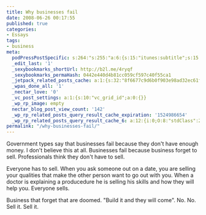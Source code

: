 ```yaml
---
title: Why businesses fail
date: 2008-06-26 00:17:55
published: true
categories:
- Essays
tags:
- business
meta:
  podPressPostSpecific: s:264:"s:255:"a:6:{s:15:"itunes:subtitle";s:15:"##PostExcerpt##";s:14:"itunes:summary";s:15:"##PostExcerpt##";s:15:"itunes:keywords";s:17:"##WordPressCats##";s:13:"itunes:author";s:10:"##Global##";s:15:"itunes:explicit";s:7:"Default";s:12:"itunes:block";s:7:"Default";}";";
  _edit_last: '1'
  _sexybookmarks_shortUrl: http://b2l.me/4ryqf
  _sexybookmarks_permaHash: 0442e440d4b81cc059cf597c40f55ca1
  _jetpack_related_posts_cache: a:1:{s:32:"8f6677c9d6b0f903e98ad32ec61f8deb";a:2:{s:7:"expires";i:1486574544;s:7:"payload";a:3:{i:0;a:1:{s:2:"id";i:2116;}i:1;a:1:{s:2:"id";i:1513;}i:2;a:1:{s:2:"id";i:4783;}}}}
  _wpas_done_all: '1'
  _nectar_love: '0'
  _vc_post_settings: a:1:{s:10:"vc_grid_id";a:0:{}}
  _wp_rp_image: empty
  nectar_blog_post_view_count: '142'
  _wp_rp_related_posts_query_result_cache_expiration: '1524986654'
  _wp_rp_related_posts_query_result_cache_6: a:12:{i:0;O:8:"stdClass":2:{s:7:"post_id";s:4:"2116";s:5:"score";s:17:"87.56199386076506";}i:1;O:8:"stdClass":2:{s:7:"post_id";s:4:"1265";s:5:"score";s:18:"27.241292593368595";}i:2;O:8:"stdClass":2:{s:7:"post_id";s:4:"3254";s:5:"score";s:18:"17.583316176176268";}i:3;O:8:"stdClass":2:{s:7:"post_id";s:3:"404";s:5:"score";s:17:"16.79184407092601";}i:4;O:8:"stdClass":2:{s:7:"post_id";s:3:"134";s:5:"score";s:17:"16.79184407092601";}i:5;O:8:"stdClass":2:{s:7:"post_id";s:3:"338";s:5:"score";s:17:"16.78907590420698";}i:6;O:8:"stdClass":2:{s:7:"post_id";s:3:"105";s:5:"score";s:18:"15.405549709806118";}i:7;O:8:"stdClass":2:{s:7:"post_id";s:4:"1192";s:5:"score";s:18:"15.329430585621116";}i:8;O:8:"stdClass":2:{s:7:"post_id";s:4:"3535";s:5:"score";s:18:"13.943136224501226";}i:9;O:8:"stdClass":2:{s:7:"post_id";s:4:"3116";s:5:"score";s:18:"13.943136224501226";}i:10;O:8:"stdClass":2:{s:7:"post_id";s:2:"73";s:5:"score";s:16:"12.9045180439204";}i:11;O:8:"stdClass":2:{s:7:"post_id";s:2:"39";s:5:"score";s:16:"12.9045180439204";}}
permalink: "/why-businesses-fail/"
---
```

Government types say that businesses fail because they don't have enough money. I don't believe this at all. Businesses fail because business forget to sell. Professionals think they don't have to sell.

Everyone has to sell. When you ask someone out on a date, you are selling your qualities that make the other person want to go out with you. When a doctor is explaining a producedure he is selling his skills and how they will help you. Everyone sells.

Business that forget that are doomed. "Build it and they will come". No. No. Sell it. Sell it.
